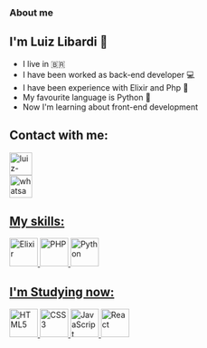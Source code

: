 ### About me
## I'm Luiz Libardi :call_me_hand:
- I live in :brazil:
- I have been worked as back-end developer :computer:
- I have been experience with Elixir and Php :space_invader:
- My favourite language is Python :robot:
- Now I'm learning about front-end development

## Contact with me:
<a href="https://www.linkedin.com/in/luizlibardi/" target="_blank" rel="external">
<img align="center", alt="luiz-linkedin", heigh="30" width="40" src="https://cdn.jsdelivr.net/gh/devicons/devicon/icons/linkedin/linkedin-plain.svg" style="max-width:100%;">
</a>
<br>
 <a href="http://wa.me/+5527999014445" target="_blank" rel="external">
<img align="center", alt="whatsapp", heigh="30" width="40" src="https://cdns.iconmonstr.com/wp-content/assets/preview/2016/240/iconmonstr-whatsapp-1.png" style="max-width:100%;">


## My skills:
<img src="https://cdn.jsdelivr.net/gh/devicons/devicon/icons/elixir/elixir-original-wordmark.svg" alt="Elixir" width="50" heigth="50" style="max-width:100%;"> </img> 
<img src="https://cdn.jsdelivr.net/gh/devicons/devicon/icons/php/php-original.svg" alt="PHP" width="50" heigth="50" style="max-width:100%;">
</img> 
<img src="https://cdn.jsdelivr.net/gh/devicons/devicon/icons/python/python-original-wordmark.svg" alt="Python" width="50" heigth="50" style="max-width:100%;"> </img>

## I'm Studying now:
<img src="https://cdn.jsdelivr.net/gh/devicons/devicon/icons/html5/html5-plain-wordmark.svg" alt="HTML5" width="50" heigth="50" style="max-width:100%;"/> <img src="https://cdn.jsdelivr.net/gh/devicons/devicon/icons/css3/css3-plain-wordmark.svg" alt="CSS3" width="50" heigth="50" style="max-width:100%;"/> <img src="https://cdn.jsdelivr.net/gh/devicons/devicon/icons/javascript/javascript-original.svg" alt="JavaScript" width="50" heigth="50" style="max-width:100%;"/> <img src="https://cdn.jsdelivr.net/gh/devicons/devicon/icons/react/react-original-wordmark.svg" alt="React" width="50" heigth="50" style="max-width:100%;"/>
